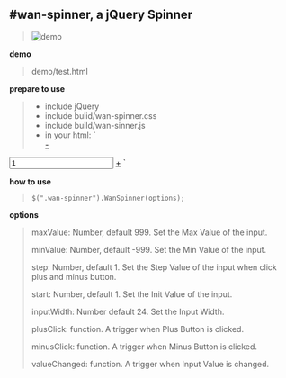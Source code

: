 #wan-spinner,  a jQuery Spinner
----------

> ![demo](https://github.com/feichao/Images/blob/master/wan-spinner.png)

**demo**

> demo/test.html

**prepare to use**
> - include jQuery
> - include bulid/wan-spinner.css 
> - include build/wan-sinner.js
> - in your html:
> `<div class="wan-spinner">
<a href="javascript:void(0)" class="minus">-</a>
<input type="text" value="1">
<a href="javascript:void(0)" class="plus">+</a>
</div>`

**how to use**
 

> `$(".wan-spinner").WanSpinner(options);`

**options**

> maxValue: Number, default 999. Set the Max Value of the input.
> 
> minValue: Number, default -999. Set the Min Value of the input.
> 
> step: Number, default 1. Set the Step Value of the input when click plus and minus button.
> 
> start: Number, default 1. Set the Init Value of the input.
> 
> inputWidth: Number default 24. Set the Input Width.
> 
> plusClick: function. A trigger when Plus Button is clicked.
> 
> minusClick: function. A trigger when Minus Button is clicked.
> 
> valueChanged: function. A trigger when Input Value is changed.

